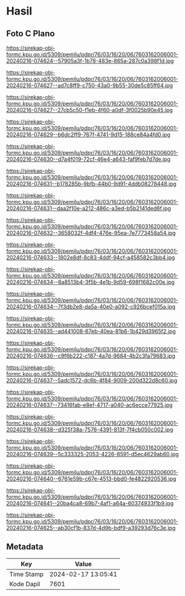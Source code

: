# Hasil

## Foto C Plano

https://sirekap-obj-formc.kpu.go.id/5309/pemilu/pdpr/76/03/16/20/06/7603162006001-20240216-074624--57905a3f-1b78-483e-865a-287c0a398f1d.jpg

https://sirekap-obj-formc.kpu.go.id/5309/pemilu/pdpr/76/03/16/20/06/7603162006001-20240216-074627--ad7c8ff9-c750-43a0-9b55-30de5c85ff64.jpg

https://sirekap-obj-formc.kpu.go.id/5309/pemilu/pdpr/76/03/16/20/06/7603162006001-20240216-074627--27cb5c50-f1eb-4f60-a0df-3f0025b90e45.jpg

https://sirekap-obj-formc.kpu.go.id/5309/pemilu/pdpr/76/03/16/20/06/7603162006001-20240216-074629--b6dc2ff9-767f-4741-9d15-188ce84a4fd0.jpg

https://sirekap-obj-formc.kpu.go.id/5309/pemilu/pdpr/76/03/16/20/06/7603162006001-20240216-074630--d7a4f019-72cf-46e4-a643-faf9feb7d7de.jpg

https://sirekap-obj-formc.kpu.go.id/5309/pemilu/pdpr/76/03/16/20/06/7603162006001-20240216-074631--b178285b-9bfb-44b0-9d91-4ddb08278448.jpg

https://sirekap-obj-formc.kpu.go.id/5309/pemilu/pdpr/76/03/16/20/06/7603162006001-20240216-074631--daa2f10e-a212-486c-a3ed-b5b2141ded6f.jpg

https://sirekap-obj-formc.kpu.go.id/5309/pemilu/pdpr/76/03/16/20/06/7603162006001-20240216-074632--3658032f-4df4-476e-95ea-7e7773458a54.jpg

https://sirekap-obj-formc.kpu.go.id/5309/pemilu/pdpr/76/03/16/20/06/7603162006001-20240216-074633--1802e8df-8c83-4ddf-94cf-a458582c3bb4.jpg

https://sirekap-obj-formc.kpu.go.id/5309/pemilu/pdpr/76/03/16/20/06/7603162006001-20240216-074634--8a8513b4-3f5b-4e1b-9d59-698f1682c00e.jpg

https://sirekap-obj-formc.kpu.go.id/5309/pemilu/pdpr/76/03/16/20/06/7603162006001-20240216-074634--7f3db2e8-da5a-40e0-a092-c926bcef015a.jpg

https://sirekap-obj-formc.kpu.go.id/5309/pemilu/pdpr/76/03/16/20/06/7603162006001-20240216-074635--ad441008-67eb-40ea-81b6-1b429d3965f2.jpg

https://sirekap-obj-formc.kpu.go.id/5309/pemilu/pdpr/76/03/16/20/06/7603162006001-20240216-074636--c9f6b222-c187-4a7d-9684-4b2c3fa79683.jpg

https://sirekap-obj-formc.kpu.go.id/5309/pemilu/pdpr/76/03/16/20/06/7603162006001-20240216-074637--5adc1572-dc6b-4f84-9009-200d322d8c60.jpg

https://sirekap-obj-formc.kpu.go.id/5309/pemilu/pdpr/76/03/16/20/06/7603162006001-20240216-074637--73416fab-e8ef-4717-a040-ac6ecce77925.jpg

https://sirekap-obj-formc.kpu.go.id/5309/pemilu/pdpr/76/03/16/20/06/7603162006001-20240216-074638--d325f38a-7576-4391-813f-7f4cb050c002.jpg

https://sirekap-obj-formc.kpu.go.id/5309/pemilu/pdpr/76/03/16/20/06/7603162006001-20240216-074639--5c333325-2053-4226-8591-d5ec4629ab60.jpg

https://sirekap-obj-formc.kpu.go.id/5309/pemilu/pdpr/76/03/16/20/06/7603162006001-20240216-074640--6761e59b-c67e-4513-bbd0-fe4822920536.jpg

https://sirekap-obj-formc.kpu.go.id/5309/pemilu/pdpr/76/03/16/20/06/7603162006001-20240216-074641--20ba4ca8-69b7-4af1-a64a-60374933f1b9.jpg

https://sirekap-obj-formc.kpu.go.id/5309/pemilu/pdpr/76/03/16/20/06/7603162006001-20240216-074625--ab30cf1b-837d-4d9b-bdf9-a39293d76c3e.jpg


## Metadata

| Key        | Value               |
| ---------- | ------------------- |
| Time Stamp | 2024-02-17 13:05:41 |
| Kode Dapil | 7601                |



